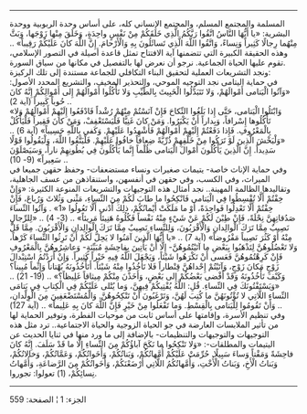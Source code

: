 ------------------------------------------------------------------------

المسلمة والمجتمع المسلم، والمجتمع الإنساني كله، على أساس وحدة الربوبية
ووحدة البشرية: «يا أَيُّهَا النَّاسُ اتَّقُوا رَبَّكُمُ الَّذِي خَلَقَكُمْ مِنْ نَفْسٍ واحِدَةٍ، وَخَلَقَ
مِنْها زَوْجَها، وَبَثَّ مِنْهُما رِجالًا كَثِيراً وَنِساءً، وَاتَّقُوا اللَّهَ الَّذِي تَسائَلُونَ بِهِ
وَالْأَرْحامَ. إِنَّ اللَّهَ كانَ عَلَيْكُمْ رَقِيباً» .. وهذه الحقيقة الكبيرة التي تتضمنها
آية الافتتاح تمثل قاعدة أصيلة في التصور الإسلامي، تقوم عليها الحياة
الجماعية. نرجو أن نعرض لها بالتفصيل في مكانها من سياق السورة.  
ونجد التشريعات العملية لتحقيق البناء التكافلي للجماعة مستندة إلى تلك
الركيزة:  
في حماية اليتامى نجد التوجيه الموحي، والتحذير المخيف، والتشريع المحدد
الأصول: «وَآتُوا الْيَتامى أَمْوالَهُمْ، وَلا تَتَبَدَّلُوا الْخَبِيثَ بِالطَّيِّبِ وَلا تَأْكُلُوا
أَمْوالَهُمْ إِلى أَمْوالِكُمْ إِنَّهُ كانَ حُوباً كَبِيراً (آية 2) ..  
«وَابْتَلُوا الْيَتامى، حَتَّى إِذا بَلَغُوا النِّكاحَ فَإِنْ آنَسْتُمْ مِنْهُمْ رُشْداً فَادْفَعُوا إِلَيْهِمْ
أَمْوالَهُمْ وَلا تَأْكُلُوها إِسْرافاً، وَبِداراً أَنْ يَكْبَرُوا. وَمَنْ كانَ غَنِيًّا فَلْيَسْتَعْفِفْ، وَمَنْ
كانَ فَقِيراً فَلْيَأْكُلْ بِالْمَعْرُوفِ. فَإِذا دَفَعْتُمْ إِلَيْهِمْ أَمْوالَهُمْ فَأَشْهِدُوا عَلَيْهِمْ. وَكَفى
بِاللَّهِ حَسِيباً» (آية 6) .. «وَلْيَخْشَ الَّذِينَ لَوْ تَرَكُوا مِنْ خَلْفِهِمْ ذُرِّيَّةً ضِعافاً خافُوا
عَلَيْهِمْ. فَلْيَتَّقُوا اللَّهَ، وَلْيَقُولُوا قَوْلًا سَدِيداً. إِنَّ الَّذِينَ يَأْكُلُونَ أَمْوالَ الْيَتامى
ظُلْماً إِنَّما يَأْكُلُونَ فِي بُطُونِهِمْ ناراً، وَسَيَصْلَوْنَ سَعِيراً» (9- 10) ..  
وفي حماية الإناث خاصة- يتيمات صغيرات ونساء مستضعفات- وحفظ حقهن جميعا في
الميراث، وفي الكسب، وفي حقهن في أنفسهن، واستنقاذهن من عسف الجاهلية،
وتقاليدها الظالمة المهينة.. نجد أمثال هذه التوجيهات والتشريعات المنوعة
الكثيرة: «وَإِنْ خِفْتُمْ أَلَّا تُقْسِطُوا فِي الْيَتامى فَانْكِحُوا ما طابَ لَكُمْ مِنَ النِّساءِ،
مَثْنى وَثُلاثَ وَرُباعَ، فَإِنْ خِفْتُمْ أَلَّا تَعْدِلُوا فَواحِدَةً، أَوْ ما مَلَكَتْ أَيْمانُكُمْ، ذلِكَ
أَدْنى أَلَّا تَعُولُوا «1» . وَآتُوا النِّساءَ صَدُقاتِهِنَّ نِحْلَةً، فَإِنْ طِبْنَ لَكُمْ عَنْ شَيْءٍ مِنْهُ
نَفْساً فَكُلُوهُ هَنِيئاً مَرِيئاً» .. (3- 4) .. «لِلرِّجالِ نَصِيبٌ مِمَّا تَرَكَ الْوالِدانِ
وَالْأَقْرَبُونَ، وَلِلنِّساءِ نَصِيبٌ مِمَّا تَرَكَ الْوالِدانِ وَالْأَقْرَبُونَ. مِمَّا قَلَّ مِنْهُ أَوْ كَثُرَ
نَصِيباً مَفْرُوضاً» (آية 7) .. «يا أَيُّهَا الَّذِينَ آمَنُوا لا يَحِلُّ لَكُمْ أَنْ تَرِثُوا النِّساءَ
كَرْهاً، وَلا تَعْضُلُوهُنَّ لِتَذْهَبُوا بِبَعْضِ ما آتَيْتُمُوهُنَّ- إِلَّا أَنْ يَأْتِينَ بِفاحِشَةٍ مُبَيِّنَةٍ-
وَعاشِرُوهُنَّ بِالْمَعْرُوفِ فَإِنْ كَرِهْتُمُوهُنَّ فَعَسى أَنْ تَكْرَهُوا شَيْئاً، وَيَجْعَلَ اللَّهُ فِيهِ خَيْراً
كَثِيراً. وَإِنْ أَرَدْتُمُ اسْتِبْدالَ زَوْجٍ مَكانَ زَوْجٍ، وَآتَيْتُمْ إِحْداهُنَّ قِنْطاراً فَلا تَأْخُذُوا
مِنْهُ شَيْئاً. أَتَأْخُذُونَهُ بُهْتاناً وَإِثْماً مُبِيناً؟ وَكَيْفَ تَأْخُذُونَهُ وَقَدْ أَفْضى بَعْضُكُمْ إِلى
بَعْضٍ، وَأَخَذْنَ مِنْكُمْ مِيثاقاً غَلِيظاً؟» .. (19- 21) .. «وَيَسْتَفْتُونَكَ فِي النِّساءِ. قُلِ:
اللَّهُ يُفْتِيكُمْ فِيهِنَّ، وَما يُتْلى عَلَيْكُمْ فِي الْكِتابِ فِي يَتامَى النِّساءِ اللَّاتِي لا
تُؤْتُونَهُنَّ ما كُتِبَ لَهُنَّ، وَتَرْغَبُونَ أَنْ تَنْكِحُوهُنَّ. وَالْمُسْتَضْعَفِينَ مِنَ الْوِلْدانِ، وَأَنْ
تَقُومُوا لِلْيَتامى بِالْقِسْطِ. وَما تَفْعَلُوا مِنْ خَيْرٍ فَإِنَّ اللَّهَ كانَ بِهِ عَلِيماً» .. (آية
127) ..  
وفي تنظيم الأسرة، وإقامتها على أساس ثابت من موحيات الفطرة، وتوفير
الحماية لها من تأثير الملابسات العارضة في جو الحياة الزوجية والحياة
الاجتماعية.. ترد مثل هذه التوجيهات والتوجيهات والتنظيمات- بالإضافة إلى
ما ورد منها في ثنايا الحديث عن اليتيمات والمطلقات-: «وَلا تَنْكِحُوا ما نَكَحَ
آباؤُكُمْ مِنَ النِّساءِ إِلَّا ما قَدْ سَلَفَ. إِنَّهُ كانَ فاحِشَةً وَمَقْتاً وَساءَ سَبِيلًا. حُرِّمَتْ
عَلَيْكُمْ أُمَّهاتُكُمْ، وَبَناتُكُمْ، وَأَخَواتُكُمْ، وَعَمَّاتُكُمْ، وَخالاتُكُمْ، وَبَناتُ الْأَخِ، وَبَناتُ
الْأُخْتِ، وَأُمَّهاتُكُمُ اللَّاتِي أَرْضَعْنَكُمْ، وَأَخَواتُكُمْ مِنَ الرَّضاعَةِ، وَأُمَّهاتُ نِسائِكُمْ، (1)
تعولوا: تجوروا.

------------------------------------------------------------------------

الجزء: 1 ¦ الصفحة: 559
